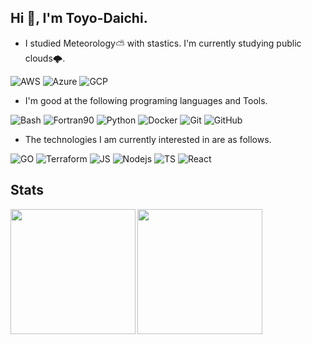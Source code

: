 ## Hi 👋, I'm Toyo-Daichi.
- I studied Meteorology⛅️ with stastics. I'm currently studying public clouds🌩.  

![AWS](https://img.shields.io/badge/-AWS-black?logo=amazon-aws&style=flat) 
![Azure](https://img.shields.io/badge/-Azure-black?logo=microsoft-azure&style=flat)
![GCP](https://img.shields.io/badge/-GCP-black?logo=google-cloud&style=flat)

- I'm good at the following programing languages and Tools. 
  
![Bash](https://img.shields.io/badge/-Bash-black.svg?logo=GNU%20Bash&style=plastic")
![Fortran90](https://img.shields.io/badge/-fortran90-black?logo=fortran)
![Python](https://img.shields.io/badge/-Python-black?logo=Python)
![Docker](https://img.shields.io/badge/-Docker-black?logo=Docker)
![Git](https://img.shields.io/badge/-Git-black?logo=Git)
![GitHub](https://img.shields.io/badge/-GitHub-black?logo=GitHub)

- The technologies I am currently interested in are as follows.  

![GO](https://img.shields.io/badge/-Go-black?logo=go&style=flat)
![Terraform](https://img.shields.io/badge/-Terraform-black?logo=terraform&style=flat)
![JS](https://img.shields.io/badge/-Javascript-black?logo=javascript&style=flat)
![Nodejs](https://img.shields.io/badge/-Nodejs-black?logo=node.js&style=flat)
![TS](https://img.shields.io/badge/-Typescript-black?logo=typescript&style=flat)
![React](https://img.shields.io/badge/-React-black?logo=react&style=flat)

## Stats
<a href="https://github.com/anuraghazra/github-readme-stats">
<img align="left" src="https://github-readme-stats.vercel.app/api?username=Toyo-Daichi&count_private=true&theme=default&show_icons=true&include_all_commits=true"/ height="200">
</a>
  
<a href="https://github.com/anuraghazra/github-readme-stats">
<img align="left" src="https://github-readme-stats.vercel.app/api/top-langs/?username=Toyo-Daichi&count_private=true&theme=default&show_icons=true&count_private=true&hide=jupyter%20notebook"/ height="200">
</a>
